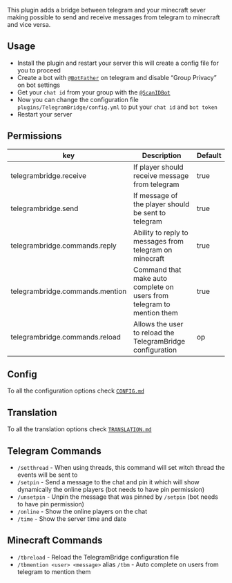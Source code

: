 This plugin adds a bridge between telegram and your minecraft sever making possible to send and receive messages from
telegram to minecraft and vice versa.

## Usage

- Install the plugin and restart your server this will create a config file for you to proceed
- Create a bot with [`@BotFather`](https://t.me/BotFather) on telegram and disable “Group Privacy” on bot settings
- Get your `chat id` from your group with the [`@ScanIDBot`](https://t.me/ScanIDBot)
- Now you can change the configuration file `plugins/TelegramBridge/config.yml` to put your `chat id` and `bot token`
- Restart your server

## Permissions

| key                             | Description                                                            | Default |
|---------------------------------|------------------------------------------------------------------------|---------|
| telegrambridge.receive          | If player should receive message from telegram                         | true    |
| telegrambridge.send             | If message of the player  should be sent to telegram                   | true    |
| telegrambridge.commands.reply   | Ability to reply to messages from telegram on minecraft                | true    |
| telegrambridge.commands.mention | Command that make auto complete on users from telegram to mention them | true    |
| telegrambridge.commands.reload  | Allows the user to reload the TelegramBridge configuration             | op      |

## Config

To all the configuration options check [`CONFIG.md`](./CONFIG.md)

## Translation

To all the translation options check [`TRANSLATION.md`](./TRANSLATION.md)

## Telegram Commands

- `/setthread` - When using threads, this command will set witch thread the events will be sent to
- `/setpin` - Send a message to the chat and pin it which will show dynamically the online players (bot needs to have
  pin permission)
- `/unsetpin` - Unpin the message that was pinned by `/setpin` (bot needs to have pin permission)
- `/online` - Show the online players on the chat
- `/time` - Show the server time and date

## Minecraft Commands

- `/tbreload` - Reload the TelegramBridge configuration file
- `/tbmention <user> <message>` alias `/tbm` - Auto complete on users from telegram to mention them
